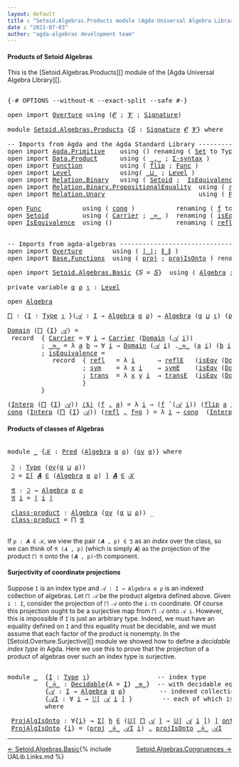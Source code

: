 ```yaml
---
layout: default
title : "Setoid.Algebras.Products module (Agda Universal Algebra Library)"
date : "2021-07-03"
author: "agda-algebras development team"
---
```


#### <a id="products-of-setoidalgebras">Products of Setoid Algebras</a>

This is the [Setoid.Algebras.Products][] module of the [Agda Universal Algebra Library][].

<pre class="Agda">

<a id="341" class="Symbol">{-#</a> <a id="345" class="Keyword">OPTIONS</a> <a id="353" class="Pragma">--without-K</a> <a id="365" class="Pragma">--exact-split</a> <a id="379" class="Pragma">--safe</a> <a id="386" class="Symbol">#-}</a>

<a id="391" class="Keyword">open</a> <a id="396" class="Keyword">import</a> <a id="403" href="Overture.html" class="Module">Overture</a> <a id="412" class="Keyword">using</a> <a id="418" class="Symbol">(</a><a id="419" href="Overture.Signatures.html#645" class="Generalizable">𝓞</a> <a id="421" class="Symbol">;</a> <a id="423" href="Overture.Signatures.html#647" class="Generalizable">𝓥</a> <a id="425" class="Symbol">;</a> <a id="427" href="Overture.Signatures.html#3300" class="Function">Signature</a><a id="436" class="Symbol">)</a>

<a id="439" class="Keyword">module</a> <a id="446" href="Setoid.Algebras.Products.html" class="Module">Setoid.Algebras.Products</a> <a id="471" class="Symbol">{</a><a id="472" href="Setoid.Algebras.Products.html#472" class="Bound">𝑆</a> <a id="474" class="Symbol">:</a> <a id="476" href="Overture.Signatures.html#3300" class="Function">Signature</a> <a id="486" href="Overture.Signatures.html#645" class="Generalizable">𝓞</a> <a id="488" href="Overture.Signatures.html#647" class="Generalizable">𝓥</a><a id="489" class="Symbol">}</a> <a id="491" class="Keyword">where</a>

<a id="498" class="Comment">-- Imports from Agda and the Agda Standard Library --------------------------------</a>
<a id="582" class="Keyword">open</a> <a id="587" class="Keyword">import</a> <a id="594" href="Agda.Primitive.html" class="Module">Agda.Primitive</a>    <a id="612" class="Keyword">using</a> <a id="618" class="Symbol">()</a> <a id="621" class="Keyword">renaming</a> <a id="630" class="Symbol">(</a> <a id="632" href="Agda.Primitive.html#326" class="Primitive">Set</a> <a id="636" class="Symbol">to</a> <a id="639" class="Primitive">Type</a> <a id="644" class="Symbol">)</a>
<a id="646" class="Keyword">open</a> <a id="651" class="Keyword">import</a> <a id="658" href="Data.Product.html" class="Module">Data.Product</a>      <a id="676" class="Keyword">using</a> <a id="682" class="Symbol">(</a> <a id="684" href="Agda.Builtin.Sigma.html#236" class="InductiveConstructor Operator">_,_</a> <a id="688" class="Symbol">;</a> <a id="690" href="Data.Product.html#916" class="Function">Σ-syntax</a> <a id="699" class="Symbol">)</a>
<a id="701" class="Keyword">open</a> <a id="706" class="Keyword">import</a> <a id="713" href="Function.html" class="Module">Function</a>          <a id="731" class="Keyword">using</a> <a id="737" class="Symbol">(</a> <a id="739" href="Function.Base.html#1554" class="Function">flip</a> <a id="744" class="Symbol">;</a> <a id="746" href="Function.Bundles.html#1868" class="Record">Func</a> <a id="751" class="Symbol">)</a>
<a id="753" class="Keyword">open</a> <a id="758" class="Keyword">import</a> <a id="765" href="Level.html" class="Module">Level</a>             <a id="783" class="Keyword">using</a><a id="788" class="Symbol">(</a> <a id="790" href="Agda.Primitive.html#810" class="Primitive Operator">_⊔_</a> <a id="794" class="Symbol">;</a> <a id="796" href="Agda.Primitive.html#597" class="Postulate">Level</a> <a id="802" class="Symbol">)</a>
<a id="804" class="Keyword">open</a> <a id="809" class="Keyword">import</a> <a id="816" href="Relation.Binary.html" class="Module">Relation.Binary</a>   <a id="834" class="Keyword">using</a> <a id="840" class="Symbol">(</a> <a id="842" href="Relation.Binary.Bundles.html#1009" class="Record">Setoid</a> <a id="849" class="Symbol">;</a>  <a id="852" href="Relation.Binary.Structures.html#1522" class="Record">IsEquivalence</a> <a id="866" class="Symbol">;</a> <a id="868" href="Relation.Binary.Definitions.html#4687" class="Function">Decidable</a> <a id="878" class="Symbol">)</a>
<a id="880" class="Keyword">open</a> <a id="885" class="Keyword">import</a> <a id="892" href="Relation.Binary.PropositionalEquality.html" class="Module">Relation.Binary.PropositionalEquality</a>  <a id="931" class="Keyword">using</a> <a id="937" class="Symbol">(</a> <a id="939" href="Agda.Builtin.Equality.html#208" class="InductiveConstructor">refl</a> <a id="944" class="Symbol">;</a> <a id="946" href="Agda.Builtin.Equality.html#151" class="Datatype Operator">_≡_</a> <a id="950" class="Symbol">)</a>
<a id="952" class="Keyword">open</a> <a id="957" class="Keyword">import</a> <a id="964" href="Relation.Unary.html" class="Module">Relation.Unary</a>                         <a id="1003" class="Keyword">using</a> <a id="1009" class="Symbol">(</a> <a id="1011" href="Relation.Unary.html#1101" class="Function">Pred</a> <a id="1016" class="Symbol">;</a> <a id="1018" href="Relation.Unary.html#1742" class="Function Operator">_⊆_</a> <a id="1022" class="Symbol">;</a> <a id="1024" href="Relation.Unary.html#1523" class="Function Operator">_∈_</a> <a id="1028" class="Symbol">)</a>

<a id="1031" class="Keyword">open</a> <a id="1036" href="Function.Bundles.html#1868" class="Module">Func</a>           <a id="1051" class="Keyword">using</a> <a id="1057" class="Symbol">(</a> <a id="1059" href="Function.Bundles.html#1938" class="Field">cong</a> <a id="1064" class="Symbol">)</a>           <a id="1076" class="Keyword">renaming</a> <a id="1085" class="Symbol">(</a> <a id="1087" href="Function.Bundles.html#1919" class="Field">f</a> <a id="1089" class="Symbol">to</a> <a id="1092" class="Field">_⟨$⟩_</a> <a id="1098" class="Symbol">)</a>
<a id="1100" class="Keyword">open</a> <a id="1105" href="Relation.Binary.Bundles.html#1009" class="Module">Setoid</a>         <a id="1120" class="Keyword">using</a> <a id="1126" class="Symbol">(</a> <a id="1128" href="Relation.Binary.Bundles.html#1072" class="Field">Carrier</a> <a id="1136" class="Symbol">;</a> <a id="1138" href="Relation.Binary.Bundles.html#1098" class="Field Operator">_≈_</a> <a id="1142" class="Symbol">)</a>  <a id="1145" class="Keyword">renaming</a> <a id="1154" class="Symbol">(</a> <a id="1156" href="Relation.Binary.Bundles.html#1132" class="Field">isEquivalence</a> <a id="1170" class="Symbol">to</a> <a id="1173" class="Field">isEqv</a> <a id="1179" class="Symbol">)</a>
<a id="1181" class="Keyword">open</a> <a id="1186" href="Relation.Binary.Structures.html#1522" class="Module">IsEquivalence</a>  <a id="1201" class="Keyword">using</a> <a id="1207" class="Symbol">()</a>                 <a id="1226" class="Keyword">renaming</a> <a id="1235" class="Symbol">(</a> <a id="1237" href="Relation.Binary.Structures.html#1568" class="Field">refl</a> <a id="1242" class="Symbol">to</a> <a id="1245" class="Field">reflE</a> <a id="1251" class="Symbol">;</a> <a id="1253" href="Relation.Binary.Structures.html#1594" class="Field">sym</a> <a id="1257" class="Symbol">to</a> <a id="1260" class="Field">symE</a> <a id="1265" class="Symbol">;</a> <a id="1267" href="Relation.Binary.Structures.html#1620" class="Field">trans</a> <a id="1273" class="Symbol">to</a> <a id="1276" class="Field">transE</a> <a id="1283" class="Symbol">)</a>


<a id="1287" class="Comment">-- Imports from agda-algebras -----------------------------------------------------</a>
<a id="1371" class="Keyword">open</a> <a id="1376" class="Keyword">import</a> <a id="1383" href="Overture.html" class="Module">Overture</a>        <a id="1399" class="Keyword">using</a> <a id="1405" class="Symbol">(</a> <a id="1407" href="Overture.Basic.html#4326" class="Function Operator">∣_∣</a><a id="1410" class="Symbol">;</a> <a id="1412" href="Overture.Basic.html#4364" class="Function Operator">∥_∥</a> <a id="1416" class="Symbol">)</a>
<a id="1418" class="Keyword">open</a> <a id="1423" class="Keyword">import</a> <a id="1430" href="Base.Functions.html" class="Module">Base.Functions</a>  <a id="1446" class="Keyword">using</a> <a id="1452" class="Symbol">(</a> <a id="1454" href="Base.Functions.Surjective.html#4011" class="Function">proj</a> <a id="1459" class="Symbol">;</a> <a id="1461" href="Base.Functions.Surjective.html#4648" class="Function">projIsOnto</a> <a id="1472" class="Symbol">)</a> <a id="1474" class="Keyword">renaming</a> <a id="1483" class="Symbol">(</a> <a id="1485" href="Base.Functions.Surjective.html#1715" class="Function">IsSurjective</a> <a id="1498" class="Symbol">to</a> <a id="1501" class="Function">onto</a> <a id="1506" class="Symbol">)</a>

<a id="1509" class="Keyword">open</a> <a id="1514" class="Keyword">import</a> <a id="1521" href="Setoid.Algebras.Basic.html" class="Module">Setoid.Algebras.Basic</a> <a id="1543" class="Symbol">{</a><a id="1544" class="Argument">𝑆</a> <a id="1546" class="Symbol">=</a> <a id="1548" href="Setoid.Algebras.Products.html#472" class="Bound">𝑆</a><a id="1549" class="Symbol">}</a>  <a id="1552" class="Keyword">using</a> <a id="1558" class="Symbol">(</a> <a id="1560" href="Setoid.Algebras.Basic.html#2837" class="Record">Algebra</a> <a id="1568" class="Symbol">;</a> <a id="1570" href="Setoid.Algebras.Basic.html#3776" class="Function Operator">_̂_</a> <a id="1574" class="Symbol">;</a> <a id="1576" href="Setoid.Algebras.Basic.html#1068" class="Function">ov</a> <a id="1579" class="Symbol">;</a> <a id="1581" href="Setoid.Algebras.Basic.html#3667" class="Function Operator">𝕌[_]</a><a id="1585" class="Symbol">)</a>

<a id="1588" class="Keyword">private</a> <a id="1596" class="Keyword">variable</a> <a id="1605" href="Setoid.Algebras.Products.html#1605" class="Generalizable">α</a> <a id="1607" href="Setoid.Algebras.Products.html#1607" class="Generalizable">ρ</a> <a id="1609" href="Setoid.Algebras.Products.html#1609" class="Generalizable">ι</a> <a id="1611" class="Symbol">:</a> <a id="1613" href="Agda.Primitive.html#597" class="Postulate">Level</a>

<a id="1620" class="Keyword">open</a> <a id="1625" href="Setoid.Algebras.Basic.html#2837" class="Module">Algebra</a>

<a id="⨅"></a><a id="1634" href="Setoid.Algebras.Products.html#1634" class="Function">⨅</a> <a id="1636" class="Symbol">:</a> <a id="1638" class="Symbol">{</a><a id="1639" href="Setoid.Algebras.Products.html#1639" class="Bound">I</a> <a id="1641" class="Symbol">:</a> <a id="1643" href="Setoid.Algebras.Products.html#639" class="Primitive">Type</a> <a id="1648" href="Setoid.Algebras.Products.html#1609" class="Generalizable">ι</a> <a id="1650" class="Symbol">}(</a><a id="1652" href="Setoid.Algebras.Products.html#1652" class="Bound">𝒜</a> <a id="1654" class="Symbol">:</a> <a id="1656" href="Setoid.Algebras.Products.html#1639" class="Bound">I</a> <a id="1658" class="Symbol">→</a> <a id="1660" href="Setoid.Algebras.Basic.html#2837" class="Record">Algebra</a> <a id="1668" href="Setoid.Algebras.Products.html#1605" class="Generalizable">α</a> <a id="1670" href="Setoid.Algebras.Products.html#1607" class="Generalizable">ρ</a><a id="1671" class="Symbol">)</a> <a id="1673" class="Symbol">→</a> <a id="1675" href="Setoid.Algebras.Basic.html#2837" class="Record">Algebra</a> <a id="1683" class="Symbol">(</a><a id="1684" href="Setoid.Algebras.Products.html#1605" class="Generalizable">α</a> <a id="1686" href="Agda.Primitive.html#810" class="Primitive Operator">⊔</a> <a id="1688" href="Setoid.Algebras.Products.html#1609" class="Generalizable">ι</a><a id="1689" class="Symbol">)</a> <a id="1691" class="Symbol">(</a><a id="1692" href="Setoid.Algebras.Products.html#1607" class="Generalizable">ρ</a> <a id="1694" href="Agda.Primitive.html#810" class="Primitive Operator">⊔</a> <a id="1696" href="Setoid.Algebras.Products.html#1609" class="Generalizable">ι</a><a id="1697" class="Symbol">)</a>

<a id="1700" href="Setoid.Algebras.Basic.html#2894" class="Field">Domain</a> <a id="1707" class="Symbol">(</a><a id="1708" href="Setoid.Algebras.Products.html#1634" class="Function">⨅</a> <a id="1710" class="Symbol">{</a><a id="1711" href="Setoid.Algebras.Products.html#1711" class="Bound">I</a><a id="1712" class="Symbol">}</a> <a id="1714" href="Setoid.Algebras.Products.html#1714" class="Bound">𝒜</a><a id="1715" class="Symbol">)</a> <a id="1717" class="Symbol">=</a>
 <a id="1720" class="Keyword">record</a>  <a id="1728" class="Symbol">{</a> <a id="1730" href="Relation.Binary.Bundles.html#1072" class="Field">Carrier</a> <a id="1738" class="Symbol">=</a> <a id="1740" class="Symbol">∀</a> <a id="1742" href="Setoid.Algebras.Products.html#1742" class="Bound">i</a> <a id="1744" class="Symbol">→</a> <a id="1746" href="Relation.Binary.Bundles.html#1072" class="Field">Carrier</a> <a id="1754" class="Symbol">(</a><a id="1755" href="Setoid.Algebras.Basic.html#2894" class="Field">Domain</a> <a id="1762" class="Symbol">(</a><a id="1763" href="Setoid.Algebras.Products.html#1714" class="Bound">𝒜</a> <a id="1765" href="Setoid.Algebras.Products.html#1742" class="Bound">i</a><a id="1766" class="Symbol">))</a>
         <a id="1778" class="Symbol">;</a> <a id="1780" href="Relation.Binary.Bundles.html#1098" class="Field Operator">_≈_</a> <a id="1784" class="Symbol">=</a> <a id="1786" class="Symbol">λ</a> <a id="1788" href="Setoid.Algebras.Products.html#1788" class="Bound">a</a> <a id="1790" href="Setoid.Algebras.Products.html#1790" class="Bound">b</a> <a id="1792" class="Symbol">→</a> <a id="1794" class="Symbol">∀</a> <a id="1796" href="Setoid.Algebras.Products.html#1796" class="Bound">i</a> <a id="1798" class="Symbol">→</a> <a id="1800" href="Setoid.Algebras.Basic.html#2894" class="Field">Domain</a> <a id="1807" class="Symbol">(</a><a id="1808" href="Setoid.Algebras.Products.html#1714" class="Bound">𝒜</a> <a id="1810" href="Setoid.Algebras.Products.html#1796" class="Bound">i</a><a id="1811" class="Symbol">)</a> <a id="1813" class="Symbol">.</a><a id="1814" href="Relation.Binary.Bundles.html#1098" class="Field Operator">_≈_</a> <a id="1818" class="Symbol">(</a><a id="1819" href="Setoid.Algebras.Products.html#1788" class="Bound">a</a> <a id="1821" href="Setoid.Algebras.Products.html#1796" class="Bound">i</a><a id="1822" class="Symbol">)</a> <a id="1824" class="Symbol">(</a><a id="1825" href="Setoid.Algebras.Products.html#1790" class="Bound">b</a> <a id="1827" href="Setoid.Algebras.Products.html#1796" class="Bound">i</a><a id="1828" class="Symbol">)</a>
         <a id="1839" class="Symbol">;</a> <a id="1841" href="Relation.Binary.Bundles.html#1132" class="Field">isEquivalence</a> <a id="1855" class="Symbol">=</a>
            <a id="1869" class="Keyword">record</a>  <a id="1877" class="Symbol">{</a> <a id="1879" href="Relation.Binary.Structures.html#1568" class="Field">refl</a>   <a id="1886" class="Symbol">=</a> <a id="1888" class="Symbol">λ</a> <a id="1890" href="Setoid.Algebras.Products.html#1890" class="Bound">i</a>      <a id="1897" class="Symbol">→</a> <a id="1899" href="Setoid.Algebras.Products.html#1245" class="Field">reflE</a>   <a id="1907" class="Symbol">(</a><a id="1908" href="Setoid.Algebras.Products.html#1173" class="Field">isEqv</a> <a id="1914" class="Symbol">(</a><a id="1915" href="Setoid.Algebras.Basic.html#2894" class="Field">Domain</a> <a id="1922" class="Symbol">(</a><a id="1923" href="Setoid.Algebras.Products.html#1714" class="Bound">𝒜</a> <a id="1925" href="Setoid.Algebras.Products.html#1890" class="Bound">i</a><a id="1926" class="Symbol">)))</a>
                    <a id="1950" class="Symbol">;</a> <a id="1952" href="Relation.Binary.Structures.html#1594" class="Field">sym</a>    <a id="1959" class="Symbol">=</a> <a id="1961" class="Symbol">λ</a> <a id="1963" href="Setoid.Algebras.Products.html#1963" class="Bound">x</a> <a id="1965" href="Setoid.Algebras.Products.html#1965" class="Bound">i</a>    <a id="1970" class="Symbol">→</a> <a id="1972" href="Setoid.Algebras.Products.html#1260" class="Field">symE</a>    <a id="1980" class="Symbol">(</a><a id="1981" href="Setoid.Algebras.Products.html#1173" class="Field">isEqv</a> <a id="1987" class="Symbol">(</a><a id="1988" href="Setoid.Algebras.Basic.html#2894" class="Field">Domain</a> <a id="1995" class="Symbol">(</a><a id="1996" href="Setoid.Algebras.Products.html#1714" class="Bound">𝒜</a> <a id="1998" href="Setoid.Algebras.Products.html#1965" class="Bound">i</a><a id="1999" class="Symbol">)))(</a><a id="2003" href="Setoid.Algebras.Products.html#1963" class="Bound">x</a> <a id="2005" href="Setoid.Algebras.Products.html#1965" class="Bound">i</a><a id="2006" class="Symbol">)</a>
                    <a id="2028" class="Symbol">;</a> <a id="2030" href="Relation.Binary.Structures.html#1620" class="Field">trans</a>  <a id="2037" class="Symbol">=</a> <a id="2039" class="Symbol">λ</a> <a id="2041" href="Setoid.Algebras.Products.html#2041" class="Bound">x</a> <a id="2043" href="Setoid.Algebras.Products.html#2043" class="Bound">y</a> <a id="2045" href="Setoid.Algebras.Products.html#2045" class="Bound">i</a>  <a id="2048" class="Symbol">→</a> <a id="2050" href="Setoid.Algebras.Products.html#1276" class="Field">transE</a>  <a id="2058" class="Symbol">(</a><a id="2059" href="Setoid.Algebras.Products.html#1173" class="Field">isEqv</a> <a id="2065" class="Symbol">(</a><a id="2066" href="Setoid.Algebras.Basic.html#2894" class="Field">Domain</a> <a id="2073" class="Symbol">(</a><a id="2074" href="Setoid.Algebras.Products.html#1714" class="Bound">𝒜</a> <a id="2076" href="Setoid.Algebras.Products.html#2045" class="Bound">i</a><a id="2077" class="Symbol">)))(</a><a id="2081" href="Setoid.Algebras.Products.html#2041" class="Bound">x</a> <a id="2083" href="Setoid.Algebras.Products.html#2045" class="Bound">i</a><a id="2084" class="Symbol">)(</a><a id="2086" href="Setoid.Algebras.Products.html#2043" class="Bound">y</a> <a id="2088" href="Setoid.Algebras.Products.html#2045" class="Bound">i</a><a id="2089" class="Symbol">)</a>
                    <a id="2111" class="Symbol">}</a>
         <a id="2122" class="Symbol">}</a>

<a id="2125" class="Symbol">(</a><a id="2126" href="Setoid.Algebras.Basic.html#2916" class="Field">Interp</a> <a id="2133" class="Symbol">(</a><a id="2134" href="Setoid.Algebras.Products.html#1634" class="Function">⨅</a> <a id="2136" class="Symbol">{</a><a id="2137" href="Setoid.Algebras.Products.html#2137" class="Bound">I</a><a id="2138" class="Symbol">}</a> <a id="2140" href="Setoid.Algebras.Products.html#2140" class="Bound">𝒜</a><a id="2141" class="Symbol">))</a> <a id="2144" href="Setoid.Algebras.Products.html#1092" class="Field Operator">⟨$⟩</a> <a id="2148" class="Symbol">(</a><a id="2149" href="Setoid.Algebras.Products.html#2149" class="Bound">f</a> <a id="2151" href="Agda.Builtin.Sigma.html#236" class="InductiveConstructor Operator">,</a> <a id="2153" href="Setoid.Algebras.Products.html#2153" class="Bound">a</a><a id="2154" class="Symbol">)</a> <a id="2156" class="Symbol">=</a> <a id="2158" class="Symbol">λ</a> <a id="2160" href="Setoid.Algebras.Products.html#2160" class="Bound">i</a> <a id="2162" class="Symbol">→</a> <a id="2164" class="Symbol">(</a><a id="2165" href="Setoid.Algebras.Products.html#2149" class="Bound">f</a> <a id="2167" href="Setoid.Algebras.Basic.html#3776" class="Function Operator">̂</a> <a id="2169" class="Symbol">(</a><a id="2170" href="Setoid.Algebras.Products.html#2140" class="Bound">𝒜</a> <a id="2172" href="Setoid.Algebras.Products.html#2160" class="Bound">i</a><a id="2173" class="Symbol">))</a> <a id="2176" class="Symbol">(</a><a id="2177" href="Function.Base.html#1554" class="Function">flip</a> <a id="2182" href="Setoid.Algebras.Products.html#2153" class="Bound">a</a> <a id="2184" href="Setoid.Algebras.Products.html#2160" class="Bound">i</a><a id="2185" class="Symbol">)</a>
<a id="2187" href="Function.Bundles.html#1938" class="Field">cong</a> <a id="2192" class="Symbol">(</a><a id="2193" href="Setoid.Algebras.Basic.html#2916" class="Field">Interp</a> <a id="2200" class="Symbol">(</a><a id="2201" href="Setoid.Algebras.Products.html#1634" class="Function">⨅</a> <a id="2203" class="Symbol">{</a><a id="2204" href="Setoid.Algebras.Products.html#2204" class="Bound">I</a><a id="2205" class="Symbol">}</a> <a id="2207" href="Setoid.Algebras.Products.html#2207" class="Bound">𝒜</a><a id="2208" class="Symbol">))</a> <a id="2211" class="Symbol">(</a><a id="2212" href="Agda.Builtin.Equality.html#208" class="InductiveConstructor">refl</a> <a id="2217" href="Agda.Builtin.Sigma.html#236" class="InductiveConstructor Operator">,</a> <a id="2219" href="Setoid.Algebras.Products.html#2219" class="Bound">f=g</a> <a id="2223" class="Symbol">)</a> <a id="2225" class="Symbol">=</a> <a id="2227" class="Symbol">λ</a> <a id="2229" href="Setoid.Algebras.Products.html#2229" class="Bound">i</a> <a id="2231" class="Symbol">→</a> <a id="2233" href="Function.Bundles.html#1938" class="Field">cong</a>  <a id="2239" class="Symbol">(</a><a id="2240" href="Setoid.Algebras.Basic.html#2916" class="Field">Interp</a> <a id="2247" class="Symbol">(</a><a id="2248" href="Setoid.Algebras.Products.html#2207" class="Bound">𝒜</a> <a id="2250" href="Setoid.Algebras.Products.html#2229" class="Bound">i</a><a id="2251" class="Symbol">))</a> <a id="2254" class="Symbol">(</a><a id="2255" href="Agda.Builtin.Equality.html#208" class="InductiveConstructor">refl</a> <a id="2260" href="Agda.Builtin.Sigma.html#236" class="InductiveConstructor Operator">,</a> <a id="2262" href="Function.Base.html#1554" class="Function">flip</a> <a id="2267" href="Setoid.Algebras.Products.html#2219" class="Bound">f=g</a> <a id="2271" href="Setoid.Algebras.Products.html#2229" class="Bound">i</a> <a id="2273" class="Symbol">)</a>
</pre>

#### <a id="products-of-classes-of-setoidalgebras">Products of classes of Algebras</a>

<pre class="Agda">

<a id="2389" class="Keyword">module</a> <a id="2396" href="Setoid.Algebras.Products.html#2396" class="Module">_</a> <a id="2398" class="Symbol">{</a><a id="2399" href="Setoid.Algebras.Products.html#2399" class="Bound">𝒦</a> <a id="2401" class="Symbol">:</a> <a id="2403" href="Relation.Unary.html#1101" class="Function">Pred</a> <a id="2408" class="Symbol">(</a><a id="2409" href="Setoid.Algebras.Basic.html#2837" class="Record">Algebra</a> <a id="2417" href="Setoid.Algebras.Products.html#1605" class="Generalizable">α</a> <a id="2419" href="Setoid.Algebras.Products.html#1607" class="Generalizable">ρ</a><a id="2420" class="Symbol">)</a> <a id="2422" class="Symbol">(</a><a id="2423" href="Setoid.Algebras.Basic.html#1068" class="Function">ov</a> <a id="2426" href="Setoid.Algebras.Products.html#1605" class="Generalizable">α</a><a id="2427" class="Symbol">)}</a> <a id="2430" class="Keyword">where</a>

 <a id="2438" href="Setoid.Algebras.Products.html#2438" class="Function">ℑ</a> <a id="2440" class="Symbol">:</a> <a id="2442" href="Setoid.Algebras.Products.html#639" class="Primitive">Type</a> <a id="2447" class="Symbol">(</a><a id="2448" href="Setoid.Algebras.Basic.html#1068" class="Function">ov</a><a id="2450" class="Symbol">(</a><a id="2451" href="Setoid.Algebras.Products.html#2417" class="Bound">α</a> <a id="2453" href="Agda.Primitive.html#810" class="Primitive Operator">⊔</a> <a id="2455" href="Setoid.Algebras.Products.html#2419" class="Bound">ρ</a><a id="2456" class="Symbol">))</a>
 <a id="2460" href="Setoid.Algebras.Products.html#2438" class="Function">ℑ</a> <a id="2462" class="Symbol">=</a> <a id="2464" href="Data.Product.html#916" class="Function">Σ[</a> <a id="2467" href="Setoid.Algebras.Products.html#2467" class="Bound">𝑨</a> <a id="2469" href="Data.Product.html#916" class="Function">∈</a> <a id="2471" class="Symbol">(</a><a id="2472" href="Setoid.Algebras.Basic.html#2837" class="Record">Algebra</a> <a id="2480" href="Setoid.Algebras.Products.html#2417" class="Bound">α</a> <a id="2482" href="Setoid.Algebras.Products.html#2419" class="Bound">ρ</a><a id="2483" class="Symbol">)</a> <a id="2485" href="Data.Product.html#916" class="Function">]</a> <a id="2487" href="Setoid.Algebras.Products.html#2467" class="Bound">𝑨</a> <a id="2489" href="Relation.Unary.html#1523" class="Function Operator">∈</a> <a id="2491" href="Setoid.Algebras.Products.html#2399" class="Bound">𝒦</a>

 <a id="2495" href="Setoid.Algebras.Products.html#2495" class="Function">𝔄</a> <a id="2497" class="Symbol">:</a> <a id="2499" href="Setoid.Algebras.Products.html#2438" class="Function">ℑ</a> <a id="2501" class="Symbol">→</a> <a id="2503" href="Setoid.Algebras.Basic.html#2837" class="Record">Algebra</a> <a id="2511" href="Setoid.Algebras.Products.html#2417" class="Bound">α</a> <a id="2513" href="Setoid.Algebras.Products.html#2419" class="Bound">ρ</a>
 <a id="2516" href="Setoid.Algebras.Products.html#2495" class="Function">𝔄</a> <a id="2518" href="Setoid.Algebras.Products.html#2518" class="Bound">i</a> <a id="2520" class="Symbol">=</a> <a id="2522" href="Overture.Basic.html#4326" class="Function Operator">∣</a> <a id="2524" href="Setoid.Algebras.Products.html#2518" class="Bound">i</a> <a id="2526" href="Overture.Basic.html#4326" class="Function Operator">∣</a>

 <a id="2530" href="Setoid.Algebras.Products.html#2530" class="Function">class-product</a> <a id="2544" class="Symbol">:</a> <a id="2546" href="Setoid.Algebras.Basic.html#2837" class="Record">Algebra</a> <a id="2554" class="Symbol">(</a><a id="2555" href="Setoid.Algebras.Basic.html#1068" class="Function">ov</a> <a id="2558" class="Symbol">(</a><a id="2559" href="Setoid.Algebras.Products.html#2417" class="Bound">α</a> <a id="2561" href="Agda.Primitive.html#810" class="Primitive Operator">⊔</a> <a id="2563" href="Setoid.Algebras.Products.html#2419" class="Bound">ρ</a><a id="2564" class="Symbol">))</a> <a id="2567" class="Symbol">_</a>
 <a id="2570" href="Setoid.Algebras.Products.html#2530" class="Function">class-product</a> <a id="2584" class="Symbol">=</a> <a id="2586" href="Setoid.Algebras.Products.html#1634" class="Function">⨅</a> <a id="2588" href="Setoid.Algebras.Products.html#2495" class="Function">𝔄</a>

</pre>

If `p : 𝑨 ∈ 𝒦`, we view the pair `(𝑨 , p) ∈ ℑ` as an *index* over the class,
so we can think of `𝔄 (𝑨 , p)` (which is simply `𝑨`) as the projection of the
product `⨅ 𝔄` onto the `(𝑨 , p)`-th component.

#### Surjectivity of coordinate projections

Suppose `I` is an index type and `𝒜 : I → Algebra α ρ` is an indexed collection of algebras.
Let `⨅ 𝒜` be the product algebra defined above.  Given `i : I`, consider the projection of `⨅ 𝒜`
onto the `i-th` coordinate.  Of course this projection ought to be a surjective map from `⨅ 𝒜` onto
`𝒜 i`.  However, this is impossible if `I` is just an arbitrary type.  Indeed, we must have an
equality defined on `I` and this equality must be decidable, and we must assume that
each factor of the product is nonempty.  In the [Setoid.Overture.Surjective][] module
we showed how to define a *decidable index type* in Agda. Here we use this to prove that the
projection of a product of algebras over such an index type is surjective.

<pre class="Agda">

<a id="3590" class="Keyword">module</a> <a id="3597" href="Setoid.Algebras.Products.html#3597" class="Module">_</a>  <a id="3600" class="Symbol">{</a><a id="3601" href="Setoid.Algebras.Products.html#3601" class="Bound">I</a> <a id="3603" class="Symbol">:</a> <a id="3605" href="Setoid.Algebras.Products.html#639" class="Primitive">Type</a> <a id="3610" href="Setoid.Algebras.Products.html#1609" class="Generalizable">ι</a><a id="3611" class="Symbol">}</a>                  <a id="3630" class="Comment">-- index type</a>
          <a id="3654" class="Symbol">{</a><a id="3655" href="Setoid.Algebras.Products.html#3655" class="Bound Operator">_≟_</a> <a id="3659" class="Symbol">:</a> <a id="3661" href="Relation.Binary.Definitions.html#4687" class="Function">Decidable</a><a id="3670" class="Symbol">{</a><a id="3671" class="Argument">A</a> <a id="3673" class="Symbol">=</a> <a id="3675" href="Setoid.Algebras.Products.html#3601" class="Bound">I</a><a id="3676" class="Symbol">}</a> <a id="3678" href="Agda.Builtin.Equality.html#151" class="Datatype Operator">_≡_</a><a id="3681" class="Symbol">}</a>  <a id="3684" class="Comment">-- with decidable equality</a>
          <a id="3721" class="Symbol">{</a><a id="3722" href="Setoid.Algebras.Products.html#3722" class="Bound">𝒜</a> <a id="3724" class="Symbol">:</a> <a id="3726" href="Setoid.Algebras.Products.html#3601" class="Bound">I</a> <a id="3728" class="Symbol">→</a> <a id="3730" href="Setoid.Algebras.Basic.html#2837" class="Record">Algebra</a> <a id="3738" href="Setoid.Algebras.Products.html#1605" class="Generalizable">α</a> <a id="3740" href="Setoid.Algebras.Products.html#1607" class="Generalizable">ρ</a><a id="3741" class="Symbol">}</a>         <a id="3751" class="Comment">-- indexed collection of algebras</a>
          <a id="3795" class="Symbol">{</a><a id="3796" href="Setoid.Algebras.Products.html#3796" class="Bound">𝒜I</a> <a id="3799" class="Symbol">:</a> <a id="3801" class="Symbol">∀</a> <a id="3803" href="Setoid.Algebras.Products.html#3803" class="Bound">i</a> <a id="3805" class="Symbol">→</a> <a id="3807" href="Setoid.Algebras.Basic.html#3667" class="Function Operator">𝕌[</a> <a id="3810" href="Setoid.Algebras.Products.html#3722" class="Bound">𝒜</a> <a id="3812" href="Setoid.Algebras.Products.html#3803" class="Bound">i</a> <a id="3814" href="Setoid.Algebras.Basic.html#3667" class="Function Operator">]</a> <a id="3816" class="Symbol">}</a>        <a id="3825" class="Comment">-- each of which is nonempty</a>
          <a id="3864" class="Keyword">where</a>

 <a id="3872" href="Setoid.Algebras.Products.html#3872" class="Function">ProjAlgIsOnto</a> <a id="3886" class="Symbol">:</a> <a id="3888" class="Symbol">∀{</a><a id="3890" href="Setoid.Algebras.Products.html#3890" class="Bound">i</a><a id="3891" class="Symbol">}</a> <a id="3893" class="Symbol">→</a> <a id="3895" href="Data.Product.html#916" class="Function">Σ[</a> <a id="3898" href="Setoid.Algebras.Products.html#3898" class="Bound">h</a> <a id="3900" href="Data.Product.html#916" class="Function">∈</a> <a id="3902" class="Symbol">(</a><a id="3903" href="Setoid.Algebras.Basic.html#3667" class="Function Operator">𝕌[</a> <a id="3906" href="Setoid.Algebras.Products.html#1634" class="Function">⨅</a> <a id="3908" href="Setoid.Algebras.Products.html#3722" class="Bound">𝒜</a> <a id="3910" href="Setoid.Algebras.Basic.html#3667" class="Function Operator">]</a> <a id="3912" class="Symbol">→</a> <a id="3914" href="Setoid.Algebras.Basic.html#3667" class="Function Operator">𝕌[</a> <a id="3917" href="Setoid.Algebras.Products.html#3722" class="Bound">𝒜</a> <a id="3919" href="Setoid.Algebras.Products.html#3890" class="Bound">i</a> <a id="3921" href="Setoid.Algebras.Basic.html#3667" class="Function Operator">]</a><a id="3922" class="Symbol">)</a> <a id="3924" href="Data.Product.html#916" class="Function">]</a> <a id="3926" href="Setoid.Algebras.Products.html#1501" class="Function">onto</a> <a id="3931" href="Setoid.Algebras.Products.html#3898" class="Bound">h</a>
 <a id="3934" href="Setoid.Algebras.Products.html#3872" class="Function">ProjAlgIsOnto</a> <a id="3948" class="Symbol">{</a><a id="3949" href="Setoid.Algebras.Products.html#3949" class="Bound">i</a><a id="3950" class="Symbol">}</a> <a id="3952" class="Symbol">=</a> <a id="3954" class="Symbol">(</a><a id="3955" href="Base.Functions.Surjective.html#4011" class="Function">proj</a> <a id="3960" href="Setoid.Algebras.Products.html#3655" class="Bound Operator">_≟_</a> <a id="3964" href="Setoid.Algebras.Products.html#3796" class="Bound">𝒜I</a> <a id="3967" href="Setoid.Algebras.Products.html#3949" class="Bound">i</a><a id="3968" class="Symbol">)</a> <a id="3970" href="Agda.Builtin.Sigma.html#236" class="InductiveConstructor Operator">,</a> <a id="3972" href="Base.Functions.Surjective.html#4648" class="Function">projIsOnto</a> <a id="3983" href="Setoid.Algebras.Products.html#3655" class="Bound Operator">_≟_</a> <a id="3987" href="Setoid.Algebras.Products.html#3796" class="Bound">𝒜I</a>
</pre>

--------------------------------

<span style="float:left;">[← Setoid.Algebras.Basic](Setoid.Algebras.Basic.html)</span>
<span style="float:right;">[Setoid.Algebras.Congruences →](Setoid.Algebras.Congruences.html)</span>

{% include UALib.Links.md %}
